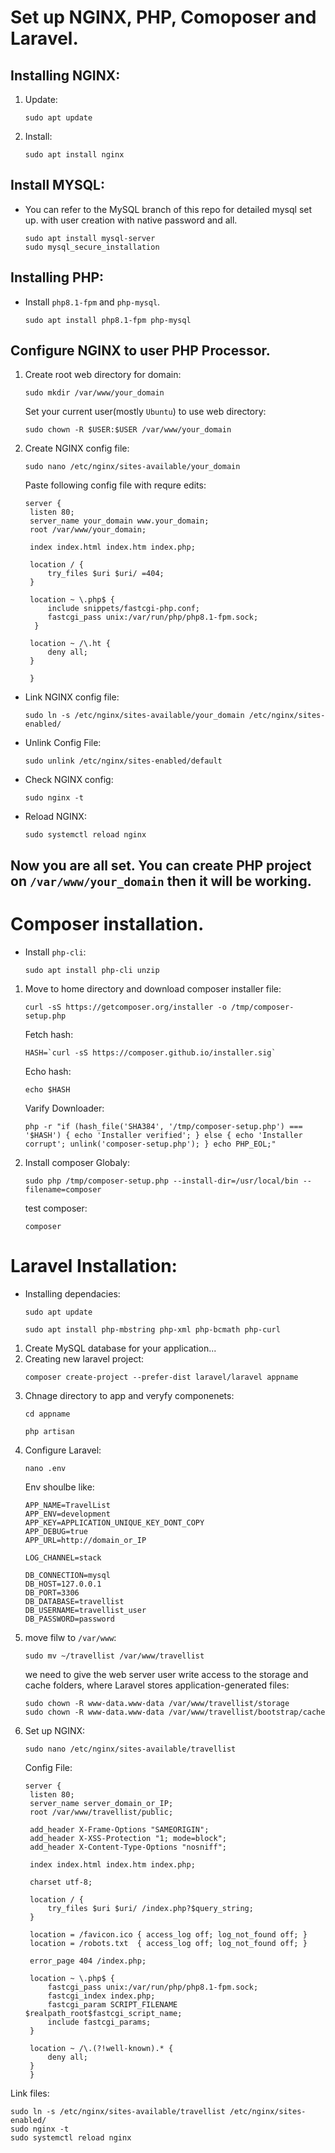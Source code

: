 # Set up NGINX, PHP, Comoposer and Laravel.

## Installing NGINX:
1. Update:
   ```
   sudo apt update
   ```
2. Install:
   ```
   sudo apt install nginx
   ```
## Install MYSQL:
- You can refer to the MySQL branch of this repo for detailed mysql set up. with user creation with native password and all.
  ```
  sudo apt install mysql-server
  sudo mysql_secure_installation
  ```
## Installing PHP:
- Install `php8.1-fpm` and `php-mysql`.
  ```
  sudo apt install php8.1-fpm php-mysql
  ```
## Configure NGINX to user PHP Processor.
1. Create root web directory for domain:
   ```
   sudo mkdir /var/www/your_domain
   ```
   Set your current user(mostly `Ubuntu`) to use web directory:
   ```
   sudo chown -R $USER:$USER /var/www/your_domain
   ```
2. Create NGINX config file:
   ```
   sudo nano /etc/nginx/sites-available/your_domain
   ```
   Paste following config file with requre edits:
   ```
   server {
    listen 80;
    server_name your_domain www.your_domain;
    root /var/www/your_domain;

    index index.html index.htm index.php;

    location / {
        try_files $uri $uri/ =404;
    }

    location ~ \.php$ {
        include snippets/fastcgi-php.conf;
        fastcgi_pass unix:/var/run/php/php8.1-fpm.sock;
     }

    location ~ /\.ht {
        deny all;
    }

    }
   ```
- Link NGINX config file:
  ```
  sudo ln -s /etc/nginx/sites-available/your_domain /etc/nginx/sites-enabled/
  ```
- Unlink Config File:
  ```
  sudo unlink /etc/nginx/sites-enabled/default
  ```
- Check NGINX config:
  ```
  sudo nginx -t
  ```
- Reload NGINX:
  ```
  sudo systemctl reload nginx
  ```
## Now you are all set. You can create PHP project on `/var/www/your_domain` then it will be working.
# Composer installation.
- Install `php-cli`:
  ```
  sudo apt install php-cli unzip
  ```
1. Move to home directory and download composer installer file:
   ```
   curl -sS https://getcomposer.org/installer -o /tmp/composer-setup.php
   ```
   Fetch hash:
   ```
   HASH=`curl -sS https://composer.github.io/installer.sig`
   ```
   Echo hash:
   ```
   echo $HASH
   ```
   Varify Downloader:
   ```
   php -r "if (hash_file('SHA384', '/tmp/composer-setup.php') === '$HASH') { echo 'Installer verified'; } else { echo 'Installer corrupt'; unlink('composer-setup.php'); } echo PHP_EOL;"
   ```
2. Install composer Globaly:
   ```
   sudo php /tmp/composer-setup.php --install-dir=/usr/local/bin --filename=composer
   ```
   test composer:
   ```
   composer
   ```

# Laravel Installation:
- Installing dependacies:
  ```
  sudo apt update
  ```
  ```
  sudo apt install php-mbstring php-xml php-bcmath php-curl
  ```
1. Create MySQL database for your application...
2. Creating new laravel project:
   ```
   composer create-project --prefer-dist laravel/laravel appname
   ```
3. Chnage directory to app and veryfy componenets:
   ```
   cd appname
   ```
   ```
   php artisan
   ```
4. Configure Laravel:
   ```
   nano .env
   ```
   Env shoulbe like:
   ```
   APP_NAME=TravelList
   APP_ENV=development
   APP_KEY=APPLICATION_UNIQUE_KEY_DONT_COPY
   APP_DEBUG=true
   APP_URL=http://domain_or_IP
    
   LOG_CHANNEL=stack
   
   DB_CONNECTION=mysql
   DB_HOST=127.0.0.1
   DB_PORT=3306
   DB_DATABASE=travellist
   DB_USERNAME=travellist_user
   DB_PASSWORD=password
   ```
5. move filw to `/var/www`:
   ```
   sudo mv ~/travellist /var/www/travellist
   ```
   we need to give the web server user write access to the storage and cache folders, where Laravel stores application-generated files:
   ```
   sudo chown -R www-data.www-data /var/www/travellist/storage
   sudo chown -R www-data.www-data /var/www/travellist/bootstrap/cache
   ```
6. Set up NGINX:
   ```
   sudo nano /etc/nginx/sites-available/travellist
   ```
   Config File:
   ```
   server {
    listen 80;
    server_name server_domain_or_IP;
    root /var/www/travellist/public;

    add_header X-Frame-Options "SAMEORIGIN";
    add_header X-XSS-Protection "1; mode=block";
    add_header X-Content-Type-Options "nosniff";

    index index.html index.htm index.php;

    charset utf-8;

    location / {
        try_files $uri $uri/ /index.php?$query_string;
    }

    location = /favicon.ico { access_log off; log_not_found off; }
    location = /robots.txt  { access_log off; log_not_found off; }

    error_page 404 /index.php;

    location ~ \.php$ {
        fastcgi_pass unix:/var/run/php/php8.1-fpm.sock;
        fastcgi_index index.php;
        fastcgi_param SCRIPT_FILENAME $realpath_root$fastcgi_script_name;
        include fastcgi_params;
    }

    location ~ /\.(?!well-known).* {
        deny all;
    }
    }
   ```
  Link files:
   ```
   sudo ln -s /etc/nginx/sites-available/travellist /etc/nginx/sites-enabled/
   sudo nginx -t
   sudo systemctl reload nginx
   ```
